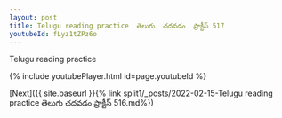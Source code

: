 ```yaml
---
layout: post
title: Telugu reading practice  తెలుగు  చదవడం  ప్రాక్టీస్ 517
youtubeId: fLyz1tZPz6o
---
```

 
 
Telugu reading practice
 
 
 
 
 


{% include youtubePlayer.html id=page.youtubeId %}
 
[Next]({{ site.baseurl }}{% link  split1/_posts/2022-02-15-Telugu reading practice  తెలుగు  చదవడం  ప్రాక్టీస్ 516.md%})
 
